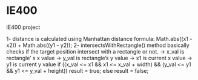 # IE400
IE400 project 

1- distance is calculated using Manhattan distance formula:
Math.​abs​((x1 - x2)) + Math.​abs(​(y1 - y2));
2- intersectsWithRectangle() method basically checks if the target position intersect with a rectangle or not.
-> x_val is rectangle’ s x value
-> y_val is rectangle’s y value
-> x1 is current x value -> y1 is current y value
if ((x_val <= x1 && x1 <= x_val + width) && (y_val <= y1 && y1 <= y_val + height))
result = true;
else
result = false;
